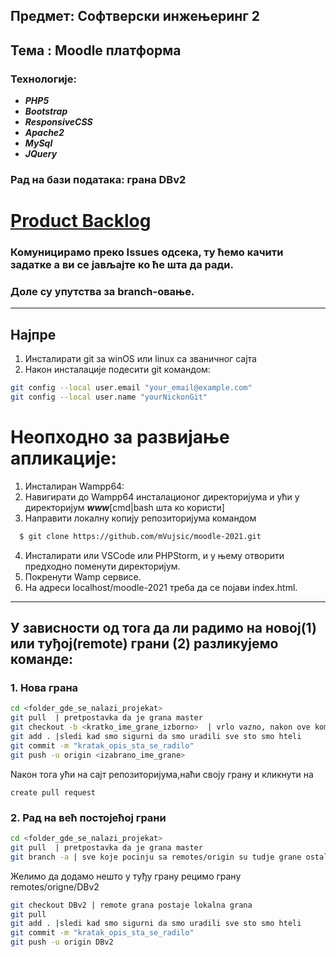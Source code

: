## Предмет: Софтверски инжењеринг 2 
## Тема : Moodle платформа

### Технологије:
- ***PHP5***
- ***Bootstrap***
- ***ResponsiveCSS***
- ***Apache2***
- ***MySql***
- ***JQuery***

### Рад на бази података: грана DBv2

# [Product Backlog](https://docs.google.com/spreadsheets/d/1BWF8PYiiqGY7swIPkNOL_ydehP8uunlqmWcuceMfM1Q/edit?usp=sharing)

### Комуницирамо преко Issues одсека, ту ћемо качити задатке а ви се јављајте ко ће шта да ради.
### Доле су упутства за branch-oвање.
----------------------------------------------------------------------------------------------------------
## Најпре 
1. Инсталирати git за winOS или linux са званичног сајта
2. Након инсталације подесити git командом:
```bash
git config --local user.email "your_email@example.com"
git config --local user.name "yourNickonGit"
```

# Неопходно за развијање апликације:
1. Инсталиран Wampp64:
2. Навигирати до Wampp64 инсталационог директоријума и ући у директоријум ***www***\[cmd|bash шта ко користи]
3. Направити локалну копију репозиторијума командом
``` bash
  $ git clone https://github.com/mVujsic/moodle-2021.git
```
4. Инсталирати или VSCode или PHPStorm, и у њему отворити предходно поменути директоријум.
5. Покренути Wamp сервисе.
6. На адреси localhost/moodle-2021 треба да се појави index.html.
----------------------------------------------------------------------------------------------------------
## У зависности од тога да ли радимо на новој(1) или туђој(remote) грани (2) разликујемо команде:
### 1. **Нова грана** 
```bash
cd <folder_gde_se_nalazi_projekat>
git pull  | pretpostavka da je grana master
git checkout -b <kratko_ime_grane_izborno>  | vrlo vazno, nakon ove komande radimo na projektu
git add . |sledi kad smo sigurni da smo uradili sve sto smo hteli
git commit -m "kratak_opis_sta_se_radilo"
git push -u origin <izabrano_ime_grane>
```
Nакон тога ући на сајт репозиторијума,наћи своју грану и кликнути на 
```
create pull request
```
### 2. **Рад на већ постојећој грани**
```bash
cd <folder_gde_se_nalazi_projekat>
git pull  | pretpostavka da je grana master
git branch -a | sve koje pocinju sa remotes/origin su tudje grane ostale su lokalne
```
Желимо да додамо нешто у туђу грану рецимо грану remotes/origne/DBv2

```bash
git checkout DBv2 | remote grana postaje lokalna grana
git pull
git add . |sledi kad smo sigurni da smo uradili sve sto smo hteli
git commit -m "kratak_opis_sta_se_radilo"
git push -u origin DBv2
```




